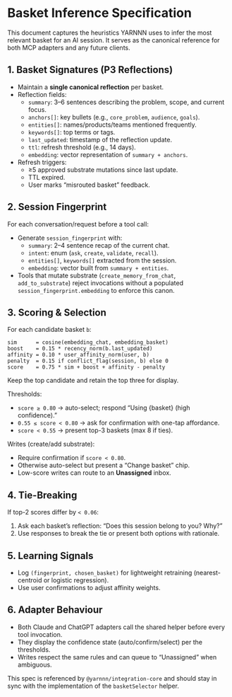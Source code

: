 # Basket Inference Specification

This document captures the heuristics YARNNN uses to infer the most relevant
basket for an AI session. It serves as the canonical reference for both MCP
adapters and any future clients.

## 1. Basket Signatures (P3 Reflections)
- Maintain a **single canonical reflection** per basket.
- Reflection fields:
  - `summary`: 3–6 sentences describing the problem, scope, and current focus.
  - `anchors[]`: key bullets (e.g., `core_problem`, `audience`, `goals`).
  - `entities[]`: names/products/teams mentioned frequently.
  - `keywords[]`: top terms or tags.
  - `last_updated`: timestamp of the reflection update.
  - `ttl`: refresh threshold (e.g., 14 days).
  - `embedding`: vector representation of `summary + anchors`.
- Refresh triggers:
  - ≥5 approved substrate mutations since last update.
  - TTL expired.
  - User marks “misrouted basket” feedback.

## 2. Session Fingerprint
For each conversation/request before a tool call:
- Generate `session_fingerprint` with:
  - `summary`: 2–4 sentence recap of the current chat.
  - `intent`: enum (`ask`, `create`, `validate`, `recall`).
  - `entities[]`, `keywords[]` extracted from the session.
  - `embedding`: vector built from `summary + entities`.
- Tools that mutate substrate (`create_memory_from_chat`, `add_to_substrate`) reject
  invocations without a populated `session_fingerprint.embedding` to enforce this canon.

## 3. Scoring & Selection
For each candidate basket `b`:
```
sim      = cosine(embedding_chat, embedding_basket)
boost    = 0.15 * recency_norm(b.last_updated)
affinity = 0.10 * user_affinity_norm(user, b)
penalty  = 0.15 if conflict_flag(session, b) else 0
score    = 0.75 * sim + boost + affinity - penalty
```
Keep the top candidate and retain the top three for display.

Thresholds:
- `score ≥ 0.80` → auto-select; respond “Using {basket} (high confidence).”
- `0.55 ≤ score < 0.80` → ask for confirmation with one-tap affordance.
- `score < 0.55` → present top-3 baskets (max 8 if ties).

Writes (create/add substrate):
- Require confirmation if `score < 0.80`.
- Otherwise auto-select but present a “Change basket” chip.
- Low-score writes can route to an **Unassigned** inbox.

## 4. Tie-Breaking
If top-2 scores differ by `< 0.06`:
1. Ask each basket’s reflection: “Does this session belong to you? Why?”
2. Use responses to break the tie or present both options with rationale.

## 5. Learning Signals
- Log `(fingerprint, chosen_basket)` for lightweight retraining
  (nearest-centroid or logistic regression).
- Use user confirmations to adjust affinity weights.

## 6. Adapter Behaviour
- Both Claude and ChatGPT adapters call the shared helper before every tool
  invocation.
- They display the confidence state (auto/confirm/select) per the thresholds.
- Writes respect the same rules and can queue to “Unassigned” when ambiguous.

This spec is referenced by `@yarnnn/integration-core` and should stay in sync
with the implementation of the `basketSelector` helper.
